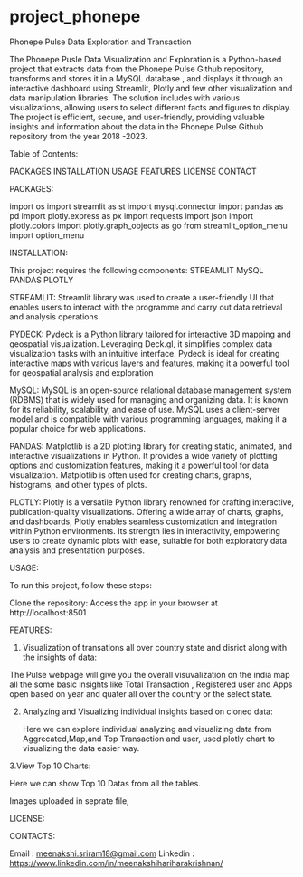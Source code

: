 # project_phonepe
Phonepe Pulse Data Exploration and Transaction


The Phonepe Pusle Data Visualization and Exploration is a Python-based project that extracts data from the Phonepe Pulse Github repository, transforms and stores it in a MySQL database , and displays it through an interactive dashboard using Streamlit, Plotly and few other visualization and data manipulation libraries. The solution includes with various visualizations, allowing users to select different facts and figures to display. The project is efficient, secure, and user-friendly, providing valuable insights and information about the data in the Phonepe Pulse Github repository from the year 2018 -2023.

Table of Contents:

PACKAGES
INSTALLATION
USAGE
FEATURES
LICENSE
CONTACT

PACKAGES:

import os
import streamlit as st
import mysql.connector
import pandas as pd
import plotly.express as px
import requests
import json
import plotly.colors
import plotly.graph_objects as go
from streamlit_option_menu import option_menu

INSTALLATION:

This project requires the following components:
STREAMLIT
MySQL
PANDAS
PLOTLY
  
  STREAMLIT:
  Streamlit library was used to create a user-friendly UI that enables users to interact with the programme and carry out data retrieval and analysis operations.
  
  PYDECK:
  Pydeck is a Python library tailored for interactive 3D mapping and geospatial visualization. Leveraging Deck.gl, it simplifies complex data visualization tasks with an intuitive interface. Pydeck is ideal for creating interactive maps with various layers and features, making it a powerful tool for geospatial analysis and exploration
  
  MySQL:
  MySQL is an open-source relational database management system (RDBMS) that is widely used for managing and organizing data. It is known for its reliability, scalability, and ease of use. MySQL uses a client-server model and is compatible with various programming languages, making it a popular choice for web applications.
  
  PANDAS:
  Matplotlib is a 2D plotting library for creating static, animated, and interactive visualizations in Python. It provides a wide variety of plotting options and customization features, making it a powerful tool for data visualization. Matplotlib is often used for creating charts, graphs, histograms, and other types of plots.
  
  PLOTLY:
  Plotly is a versatile Python library renowned for crafting interactive, publication-quality visualizations. Offering a wide array of charts, graphs, and dashboards, Plotly enables seamless customization and integration within Python environments. Its strength lies in interactivity, empowering users to create dynamic plots with ease, suitable for both exploratory data analysis and presentation purposes.

USAGE:

To run this project, follow these steps:

Clone the repository:
Access the app in your browser at http://localhost:8501

FEATURES:

1. Visualization of transations all over country state and disrict along with the insights of data:

  The Pulse webpage will give you the overall visuvalization on the india map all the some basic insights like Total Transaction , Registered user and Apps open      based on year and quater all over the country or the select state.

2. Analyzing and Visualizing individual insights based on cloned data:

   Here we can explore individual analyzing and visualizing data from Aggrecated,Map,and Top Transaction and user, used plotly chart to visualizing the data easier 
   way.

3.View Top 10 Charts:

   Here we can show Top 10 Datas from all the tables.

Images uploaded in seprate file, 

LICENSE:


CONTACTS:

Email : meenakshi.sriram18@gmail.com
Linkedin : https://www.linkedin.com/in/meenakshihariharakrishnan/








